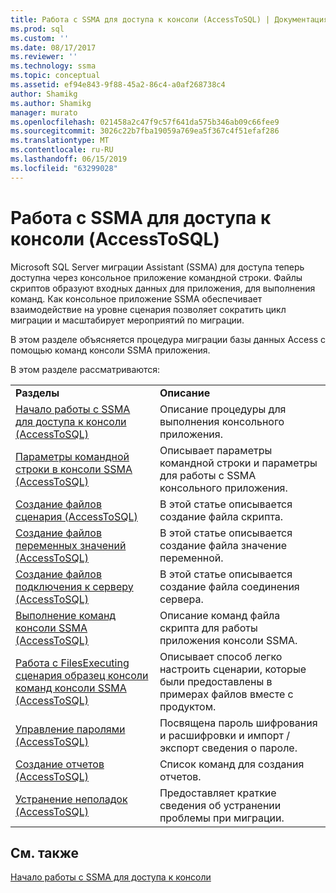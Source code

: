 ```yaml
---
title: Работа с SSMA для доступа к консоли (AccessToSQL) | Документация Майкрософт
ms.prod: sql
ms.custom: ''
ms.date: 08/17/2017
ms.reviewer: ''
ms.technology: ssma
ms.topic: conceptual
ms.assetid: ef94e843-9f88-45a2-86c4-a0af268738c4
author: Shamikg
ms.author: Shamikg
manager: murato
ms.openlocfilehash: 021458a2c47f9c57f641da575b346ab09c66fee9
ms.sourcegitcommit: 3026c22b7fba19059a769ea5f367c4f51efaf286
ms.translationtype: MT
ms.contentlocale: ru-RU
ms.lasthandoff: 06/15/2019
ms.locfileid: "63299028"
---
```

# <a name="working-with-ssma-for-access-console-accesstosql"></a>Работа с SSMA для доступа к консоли (AccessToSQL)
Microsoft SQL Server миграции Assistant (SSMA) для доступа теперь доступна через консольное приложение командной строки. Файлы скриптов образуют входных данных для приложения, для выполнения команд. Как консольное приложение SSMA обеспечивает взаимодействие на уровне сценария позволяет сократить цикл миграции и масштабирует мероприятий по миграции.  
  
В этом разделе объясняется процедура миграции базы данных Access с помощью команд консоли SSMA приложения.  
  
В этом разделе рассматриваются:  
  
|||  
|-|-|  
|**Разделы**|**Описание**|  
|[Начало работы с SSMA для доступа к консоли &#40;AccessToSQL&#41;](../../ssma/access/getting-started-with-ssma-for-access-console-accesstosql.md)|Описание процедуры для выполнения консольного приложения.|  
|[Параметры командной строки в консоли SSMA &#40;AccessToSQL&#41;](../../ssma/access/command-line-options-in-ssma-console-accesstosql.md)|Описывает параметры командной строки и параметры для работы с SSMA консольного приложения.|  
|[Создание файлов сценария &#40;AccessToSQL&#41;](../../ssma/access/creating-script-files-accesstosql.md)|В этой статье описывается создание файла скрипта.|  
|[Создание файлов переменных значений &#40;AccessToSQL&#41;](../../ssma/access/creating-variable-value-files-accesstosql.md)|В этой статье описывается создание файла значение переменной.|  
|[Создание файлов подключения к серверу &#40;AccessToSQL&#41;](../../ssma/access/creating-the-server-connection-files-accesstosql.md)|В этой статье описывается создание файла соединения сервера.|  
|[Выполнение команд консоли SSMA &#40;AccessToSQL&#41;](../../ssma/access/executing-the-ssma-console-accesstosql.md)|Описание команд файла скрипта для работы приложения консоли SSMA.|  
|[Работа с FilesExecuting сценария образец консоли команд консоли SSMA &#40;AccessToSQL&#41;](../../ssma/access/working-sample-console-script-filesexecuting-ssma-console-accesstosql.md)|Описывает способ легко настроить сценарии, которые были предоставлены в примерах файлов вместе с продуктом.|  
|[Управление паролями &#40;AccessToSQL&#41;](../../ssma/access/managing-passwords-accesstosql.md)|Посвящена пароль шифрования и расшифровки и импорт / экспорт сведения о пароле.|  
|[Создание отчетов &#40;AccessToSQL&#41;](../../ssma/access/generating-reports-accesstosql.md)|Список команд для создания отчетов.|  
|[Устранение неполадок &#40;AccessToSQL&#41;](../../ssma/access/troubleshooting-accesstosql.md)|Предоставляет краткие сведения об устранении проблемы при миграции.|  
  
## <a name="see-also"></a>См. также  
[Начало работы с SSMA для доступа к консоли](getting-started-with-ssma-for-access-console-accesstosql.md)  
  

